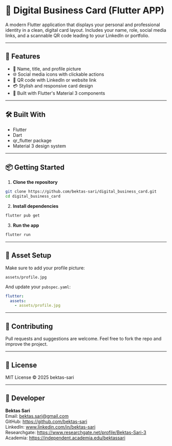 # 💼 Digital Business Card (Flutter APP)

A modern Flutter application that displays your personal and professional identity in a clean, digital card layout. 
Includes your name, role, social media links, and a scannable QR code leading to your LinkedIn or portfolio.

---

## 🚀 Features

- 👤 Name, title, and profile picture  
- 🌐 Social media icons with clickable actions  
- 🔲 QR code with LinkedIn or website link  
- 💳 Stylish and responsive card design  
- 📱 Built with Flutter's Material 3 components

---

## 🛠 Built With

- Flutter  
- Dart  
- qr_flutter package  
- Material 3 design system

---

## 📦 Getting Started

1. **Clone the repository**

```bash
git clone https://github.com/bektas-sari/digital_business_card.git
cd digital_business_card
```

2. **Install dependencies**

```bash
flutter pub get
```

3. **Run the app**

```bash
flutter run
```

---

## 📁 Asset Setup

Make sure to add your profile picture:

```
assets/profile.jpg
```

And update your `pubspec.yaml`:

```yaml
flutter:
  assets:
    - assets/profile.jpg
```

---

## 🤝 Contributing

Pull requests and suggestions are welcome. Feel free to fork the repo and improve the project.

---

## 📄 License

MIT License © 2025 bektas-sari

---

## 👤 Developer

**Bektas Sari**  
Email: bektas.sari@gmail.com  <br>
GitHub: https://github.com/bektas-sari <br>
LinkedIn: www.linkedin.com/in/bektas-sari <br>
Researchgate: https://www.researchgate.net/profile/Bektas-Sari-3 <br>
Academia: https://independent.academia.edu/bektassari <br>
